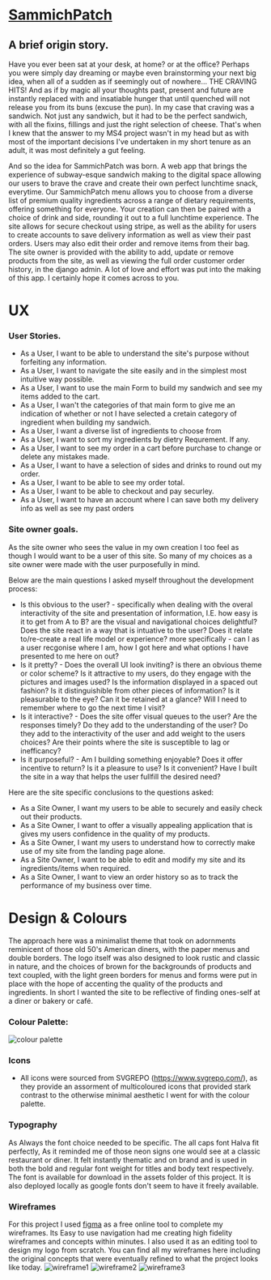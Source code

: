 
# [SammichPatch](https://sammichpatch.herokuapp.com/)

## A brief origin story.
Have you ever been sat at your desk, at home? or at the office? Perhaps you were simply day dreaming or maybe even brainstorming your next 
big idea, when all of a sudden as if seemingly out of nowhere... THE CRAVING HITS! And as if by magic all your thoughts past, present and 
future are instantly replaced with and insatiable hunger that until quenched will not release you from its buns (excuse the pun).
In my case that craving was a sandwich. Not just any sandwich, but it had to be the perfect sandwich, with all the fixins, fillings
and just the right selection of cheese. That's when I knew that the answer to my MS4 project wasn't in my head but as with most of 
the important decisions I've undertaken in my short tenure as an adult, it was most definitely a gut feeling. 

And so the idea for SammichPatch was born. A web app that brings the experience of subway-esque sandwich making to the digital space
allowing our users to brave the crave and create their own perfect lunchtime snack, everytime. Our SammichPatch menu allows you to choose from
a diverse list of premium quality ingredients across a range of dietary requirements, offering something for everyone. Your creation can then be
paired with a choice of drink and side, rounding it out to a full lunchtime experience. The site allows for secure checkout using stripe, as well
as the ability for users to create accounts to save delivery information as well as view their past orders. Users may also edit their order and remove 
items from their bag. The site owner is provided with the ability to add, update or remove products from the site, as well as viewing the full order
customer order history, in the django admin. A lot of love and effort was put into the making of this app. I certainly hope it comes across to you.

# UX

### User Stories.	
- As a User, I want to be able to understand the site's purpose without forfeiting any information.
- As a User, I want to navigate the site easily and in the simplest most intuitive way possible.
- As a User, I want to use the main Form to build my sandwich and see my items added to the cart.
- As a User, I wan't the categories of that main form to give me an indication of whether or not I have selected a cretain category of ingredient when building my sandwich.
- As a User, I want a diverse list of ingredients to choose from 
- As a User, I want to sort my ingredients by dietry Requrement. If any.
- As a User, I want to see my order in a cart before purchase to change or delete any mistakes made.
- As a User, I want to have a selection of sides and drinks to round out my order.
- As a User, I want to be able to see my order total.
- As a User, I want to be able to checkout and pay securley.
- As a User, I want to have an account where I can save both my delivery info as well as see my past orders

### Site owner goals.

As the site owner who sees the value in my own creation I too feel as though I would want to be a user of this site.
So many of my choices as a site owner were made with the user purposefully in mind. 

Below are the main questions I asked myself throughout the development process:

- Is this obvious to the user? - specifically when dealing with the overal interactivity of the site and presentation of information,
  I.E. how easy is it to get from A to B? are the visual and navigational choices delightful? Does the site react in a way that is intuative to the user? Does it relate to/re-create a real life model or experience?
  more specifically - can I as a user recgonise where I am, how I got here and what options I have presented to me here on out?
- Is it pretty? - Does the overall UI look inviting? is there an obvious theme or color scheme? Is it attractive to my users, do they engage with the pictures and images used?
  Is the information displayed in a spaced out fashion? Is it distinguishible from other pieces of information? Is it pleasurable to the eye? Can it be retained at a glance? Will I need to remember where to go the next time I visit? 
- Is it interactive? - Does the site offer  visual queues to the user? Are the responses timely? Do they add to the understanding of the user? Do they add to the interactivity of the user and add weight to the users choices? Are their points where the site is susceptible to lag or inefficancy?
- Is it purposeful? - Am I building something enjoyable? Does it offer incentive to return? Is it a pleasure to use? Is it convenient?  Have I built the site in a way that helps the user fullfill the desired need?

Here are the site specific conclusions to the questions asked:

- As a Site Owner, I want my users to be able to securely and easily check out their products.
- As a Site Owner, I want to offer a visually appealing application that is gives my users confidence in the quality of my products.
- As a Site Owner, I want my users to understand how to correctly make use of my site from the landing page alone.
- As a Site Owner, I want to be able to edit and modify my site and its ingredients/items when required.
- As a Site Owner, I want to view an order history so as to track the performance of my business over time.


# Design & Colours

The approach here was a minimalist theme that took on adornments reminicent of those old 50's American diners, with the paper menus and double borders.
The logo itself was also designed to look rustic and classic in nature, and the choices of brown for the backgrounds of products and text coupled, 
with the light green borders for menus and forms were put in place with the hope of accenting the quality of the products and ingredients. In short 
I wanted the site to be reflective of finding ones-self at a diner or bakery or café.


### Colour Palette:
![colour palette](/media/colours.png)

### Icons

- All icons were sourced from SVGREPO (https://www.svgrepo.com/), 
as they provide an assorment of multicoloured icons that provided 
stark contrast to the otherwise minimal aesthetic I went for with
the colour palette.



### Typography

As Always the font choice needed to be specific. The all caps font Halva fit perfectly,
As it reminded me of those neon signs one would see at a classic restaurant or diner.
It felt instantly thematic and on brand and is used in both the bold and regular font weight
for titles and body text respectively. The font is available for download in the 
assets folder of this project. It is also deployed locally as google fonts don't seem to have
it freely available.

### Wireframes

For this project I used <a href= "https://www.figma.com/">figma</a> as a free online tool to complete my wireframes.
Its Easy to use navigation had me creating high fidelity wireframes and concepts within minutes.
I also used it as an editing tool to design my logo from scratch.
You can find all my wireframes here including the original concepts that were eventually refined to what the project looks like today.
![wireframe1](/media/wireframe1.png)
![wireframe2](/media/wireframe3.png)
![wireframe3](/media/wireframe2.png)






